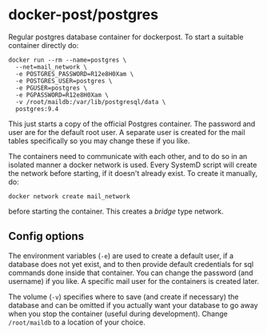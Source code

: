 # docker-post/postgres

Regular postgres database container for dockerpost. To start a
suitable container directly do:

```
docker run --rm --name=postgres \
  --net=mail_network \
  -e POSTGRES_PASSWORD=R12e8H0Xam \
  -e POSTGRES_USER=postgres \
  -e PGUSER=postgres \
  -e PGPASSWORD=R12e8H0Xam \
  -v /root/maildb:/var/lib/postgresql/data \
  postgres:9.4
```

This just starts a copy of the official Postgres container. The
password and user are for the default root user. A separate user is
created for the mail tables specifically so you may change these if
you like.

The containers need to communicate with each other, and to do so in an
isolated manner a docker network is used. Every SystemD script will
create the network before starting, if it doesn't already exist. To
create it manually, do:

    docker network create mail_network

before starting the container. This creates a *bridge* type network.

## Config options

The environment variables (`-e`) are used to create a default user, if
a database does not yet exist, and to then provide default credentials
for sql commands done inside that container. You can change the
password (and username) if you like. A specific mail user for the
containers is created later.

The volume (`-v`) specifies where to save (and create if necessary)
the database and can be omitted if you actually want your database to
go away when you stop the container (useful during
development). Change `/root/maildb` to a location of your choice.
